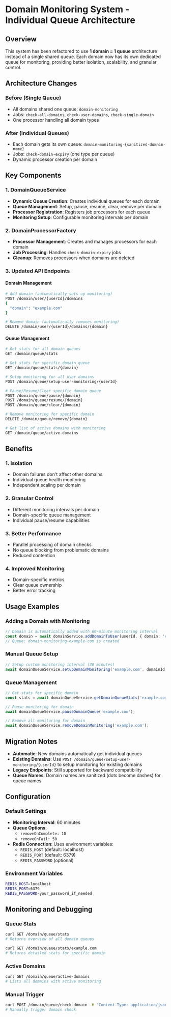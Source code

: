 # Domain Monitoring System - Individual Queue Architecture

## Overview

This system has been refactored to use **1 domain = 1 queue** architecture instead of a single shared queue. Each domain now has its own dedicated queue for monitoring, providing better isolation, scalability, and granular control.

## Architecture Changes

### Before (Single Queue)
- All domains shared one queue: `domain-monitoring`
- Jobs: `check-all-domains`, `check-user-domains`, `check-single-domain`
- One processor handling all domain types

### After (Individual Queues)
- Each domain gets its own queue: `domain-monitoring-{sanitized-domain-name}`
- Jobs: `check-domain-expiry` (one type per queue)
- Dynamic processor creation per domain

## Key Components

### 1. DomainQueueService
- **Dynamic Queue Creation**: Creates individual queues for each domain
- **Queue Management**: Setup, pause, resume, clear, remove per domain
- **Processor Registration**: Registers job processors for each queue
- **Monitoring Setup**: Configurable monitoring intervals per domain

### 2. DomainProcessorFactory
- **Processor Management**: Creates and manages processors for each domain
- **Job Processing**: Handles `check-domain-expiry` jobs
- **Cleanup**: Removes processors when domains are deleted

### 3. Updated API Endpoints

#### Domain Management
```bash
# Add domain (automatically sets up monitoring)
POST /domain/user/{userId}/domains
{
  "domain": "example.com"
}

# Remove domain (automatically removes monitoring)
DELETE /domain/user/{userId}/domains/{domain}
```

#### Queue Management
```bash
# Get stats for all domain queues
GET /domain/queue/stats

# Get stats for specific domain queue
GET /domain/queue/stats/{domain}

# Setup monitoring for all user domains
POST /domain/queue/setup-user-monitoring/{userId}

# Pause/Resume/Clear specific domain queue
POST /domain/queue/pause/{domain}
POST /domain/queue/resume/{domain}
POST /domain/queue/clear/{domain}

# Remove monitoring for specific domain
DELETE /domain/queue/remove/{domain}

# Get list of active domains with monitoring
GET /domain/queue/active-domains
```

## Benefits

### 1. **Isolation**
- Domain failures don't affect other domains
- Individual queue health monitoring
- Independent scaling per domain

### 2. **Granular Control**
- Different monitoring intervals per domain
- Domain-specific queue management
- Individual pause/resume capabilities

### 3. **Better Performance**
- Parallel processing of domain checks
- No queue blocking from problematic domains
- Reduced contention

### 4. **Improved Monitoring**
- Domain-specific metrics
- Clear queue ownership
- Better error tracking

## Usage Examples

### Adding a Domain with Monitoring
```typescript
// Domain is automatically added with 60-minute monitoring interval
const domain = await domainService.addDomainToUser(userId, { domain: 'example.com' });
// Queue: domain-monitoring-example-com is created
```

### Manual Queue Setup
```typescript
// Setup custom monitoring interval (30 minutes)
await domainQueueService.setupDomainMonitoring('example.com', domainId, 30);
```

### Queue Management
```typescript
// Get stats for specific domain
const stats = await domainQueueService.getDomainQueueStats('example.com');

// Pause monitoring for domain
await domainQueueService.pauseDomainQueue('example.com');

// Remove all monitoring for domain
await domainQueueService.removeDomainMonitoring('example.com');
```

## Migration Notes

- **Automatic**: New domains automatically get individual queues
- **Existing Domains**: Use `POST /domain/queue/setup-user-monitoring/{userId}` to setup monitoring for existing domains
- **Legacy Endpoints**: Still supported for backward compatibility
- **Queue Names**: Domain names are sanitized (dots become dashes) for queue names

## Configuration

### Default Settings
- **Monitoring Interval**: 60 minutes
- **Queue Options**: 
  - `removeOnComplete: 10`
  - `removeOnFail: 50`
- **Redis Connection**: Uses environment variables:
  - `REDIS_HOST` (default: localhost)
  - `REDIS_PORT` (default: 6379) 
  - `REDIS_PASSWORD` (optional)

### Environment Variables
```bash
REDIS_HOST=localhost
REDIS_PORT=6379
REDIS_PASSWORD=your_password_if_needed
```

## Monitoring and Debugging

### Queue Stats
```bash
curl GET /domain/queue/stats
# Returns overview of all domain queues

curl GET /domain/queue/stats/example.com  
# Returns detailed stats for specific domain
```

### Active Domains
```bash
curl GET /domain/queue/active-domains
# Lists all domains with active monitoring
```

### Manual Trigger
```bash
curl POST /domain/queue/check-domain -H "Content-Type: application/json" -d '{"domain":"example.com","domainId":"..."}'
# Manually trigger domain check
``` 